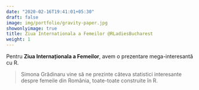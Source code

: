 ```yaml
---
date: "2020-02-16T19:41:01+05:30"
draft: false
image: img/portfolio/gravity-paper.jpg
showonlyimage: true
title: Ziua Internationala a Femeilor @RLadiesBucharest
weight: 1
---
```


Pentru **Ziua Internaționala a Femeilor**, avem o prezentare mega-interesantă cu R.
<!--more-->

> Simona Grădinaru vine să ne prezinte câteva statistici interesante despre femeile din România, toate-toate construite în R.






  
